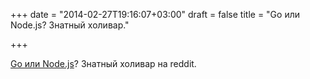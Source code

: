 +++
date = "2014-02-27T19:16:07+03:00"
draft = false
title = "Go или Node.js? Знатный холивар."

+++

<p><a href="http://www.reddit.com/r/golang/comments/1ye3z6/go_vs_nodejs_for_servers/">Go или&nbsp;Node.js</a>? Знатный холивар на&nbsp;reddit.</p>

